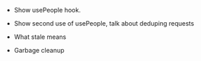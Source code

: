 - Show usePeople hook.
- Show second use of usePeople, talk about deduping requests

- What stale means
- Garbage cleanup

